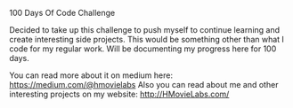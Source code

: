 100 Days Of Code Challenge

Decided to take up this challenge to push myself to continue learning and create interesting side projects. This would be something other than what I code for my regular work. Will be documenting my progress here for 100 days.

You can read more about it on medium here: https://medium.com/@hmovielabs
Also you can read about me and other interesting projects on my website: http://HMovieLabs.com/
